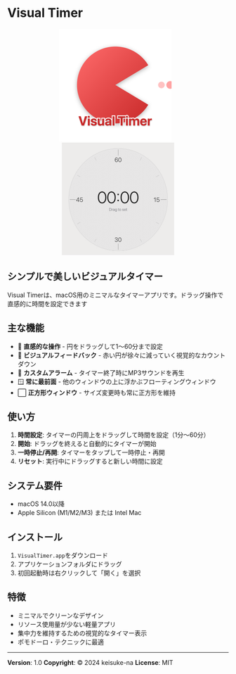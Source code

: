 # Visual Timer

<div align="center">
  <p float="left">
    <img src="VisualTimer/Assets.xcassets/AppIcon.appiconset/icon_512x512.png" width="256" height="256" alt="Visual Timer Icon">
    &nbsp;&nbsp;
    <img src="Images/screen_shot.png" width="256" height="256" alt="Visual Timer Screenshot">
  </p>
</div>

## シンプルで美しいビジュアルタイマー

Visual Timerは、macOS用のミニマルなタイマーアプリです。ドラッグ操作で直感的に時間を設定できます

## 主な機能

- 🎯 **直感的な操作** - 円をドラッグして1〜60分まで設定
- 🔴 **ビジュアルフィードバック** - 赤い円が徐々に減っていく視覚的なカウントダウン
- 🎵 **カスタムアラーム** - タイマー終了時にMP3サウンドを再生
- 🪟 **常に最前面** - 他のウィンドウの上に浮かぶフローティングウィンドウ
- ⬜ **正方形ウィンドウ** - サイズ変更時も常に正方形を維持

## 使い方

1. **時間設定**: タイマーの円周上をドラッグして時間を設定（1分〜60分）
2. **開始**: ドラッグを終えると自動的にタイマーが開始
3. **一時停止/再開**: タイマーをタップして一時停止・再開
4. **リセット**: 実行中にドラッグすると新しい時間に設定

## システム要件

- macOS 14.0以降
- Apple Silicon (M1/M2/M3) または Intel Mac

## インストール

1. `VisualTimer.app`をダウンロード
2. アプリケーションフォルダにドラッグ
3. 初回起動時は右クリックして「開く」を選択

## 特徴

- ミニマルでクリーンなデザイン
- リソース使用量が少ない軽量アプリ
- 集中力を維持するための視覚的なタイマー表示
- ポモドーロ・テクニックに最適

---

**Version**: 1.0
**Copyright**: © 2024 keisuke-na
**License**: MIT